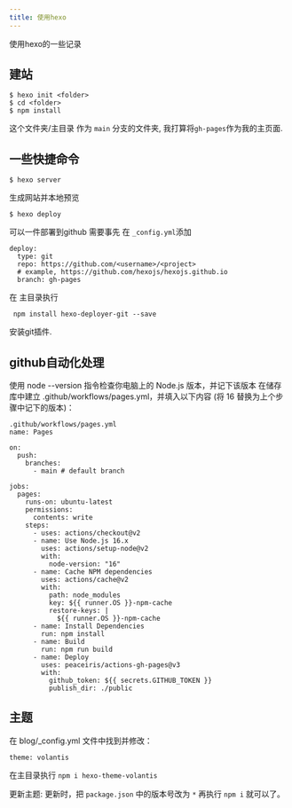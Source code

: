 ```yaml
---
title: 使用hexo
---
```


使用hexo的一些记录


## 建站
```
$ hexo init <folder>
$ cd <folder>
$ npm install
```
这个文件夹/主目录 作为 `main` 分支的文件夹, 我打算将`gh-pages`作为我的主页面.


## 一些快捷命令

```
$ hexo server
```
生成网站并本地预览


```
$ hexo deploy
```
可以一件部署到github
需要事先 在 `_config.yml`添加
```
deploy:
  type: git
  repo: https://github.com/<username>/<project>
  # example, https://github.com/hexojs/hexojs.github.io
  branch: gh-pages
```

在 主目录执行 
```
 npm install hexo-deployer-git --save
```
安装git插件.

## github自动化处理

使用 node --version 指令检查你电脑上的 Node.js 版本，并记下该版本
在储存库中建立 .github/workflows/pages.yml，并填入以下内容 (将 16 替换为上个步骤中记下的版本)：

```
.github/workflows/pages.yml
name: Pages

on:
  push:
    branches:
      - main # default branch

jobs:
  pages:
    runs-on: ubuntu-latest
    permissions:
      contents: write
    steps:
      - uses: actions/checkout@v2
      - name: Use Node.js 16.x
        uses: actions/setup-node@v2
        with:
          node-version: "16"
      - name: Cache NPM dependencies
        uses: actions/cache@v2
        with:
          path: node_modules
          key: ${{ runner.OS }}-npm-cache
          restore-keys: |
            ${{ runner.OS }}-npm-cache
      - name: Install Dependencies
        run: npm install
      - name: Build
        run: npm run build
      - name: Deploy
        uses: peaceiris/actions-gh-pages@v3
        with:
          github_token: ${{ secrets.GITHUB_TOKEN }}
          publish_dir: ./public
```

## 主题
在 blog/_config.yml 文件中找到并修改：

`theme: volantis`

在主目录执行 `npm i hexo-theme-volantis`

更新主题:
更新时，把 `package.json` 中的版本号改为 `*` 再执行 `npm i` 就可以了。